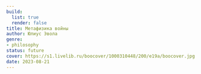 ```yaml
---
build:
  list: true
  render: false
title: Метафизика войны
author: Юлиус Эвола
genre:
- philosophy
status: future
cover: https://s1.livelib.ru/boocover/1000310448/200/e19a/boocover.jpg
date: 2023-08-21
---
```


